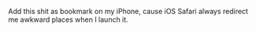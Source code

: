 Add this shit as bookmark on my iPhone, cause iOS Safari always redirect me awkward places when I launch it.